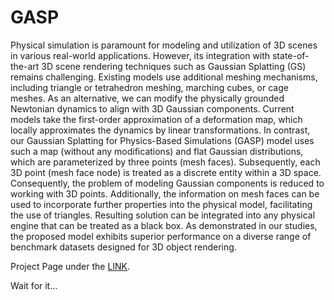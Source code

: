 # GASP

Physical simulation is paramount for modeling and
utilization of 3D scenes in various real-world
applications. However, its integration with state-of-the-art 3D
scene rendering techniques such as Gaussian Splatting (GS) remains
challenging. Existing models use additional meshing mechanisms,
including triangle or tetrahedron meshing, marching cubes, or cage meshes.
As an alternative, we can modify the physically grounded Newtonian dynamics
to align with 3D Gaussian components. Current models take the first-order
approximation of a deformation map, which locally approximates the dynamics by
linear transformations. In contrast, our Gaussian Splatting for Physics-Based
Simulations (GASP) model uses such a map (without any modifications) and
flat Gaussian distributions, which are parameterized by three points (mesh faces).
Subsequently, each 3D point (mesh face node) is treated as a discrete entity within a 3D space.
Consequently, the problem of modeling Gaussian components is reduced to working with 3D points.
Additionally, the information on mesh faces can be used to incorporate further properties into
the physical model, facilitating the use of triangles. Resulting solution can be integrated into
any physical engine that can be treated as a black box. As demonstrated in our studies,
the proposed model exhibits superior performance on a diverse
range of benchmark datasets designed for 3D object rendering.

Project Page under the [LINK](https://waczjoan.github.io/GaSPhys/).

Wait for it...
